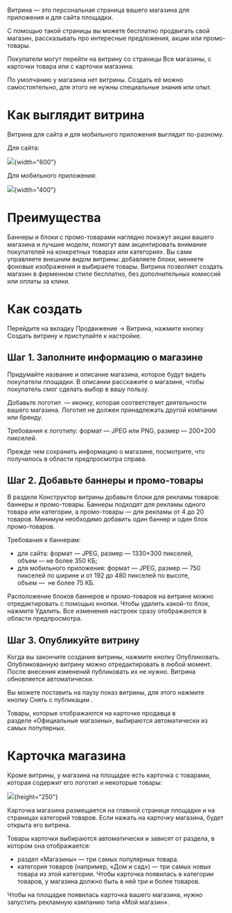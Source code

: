 [//]: # (title: Витрина)

Витрина — это персональная страница вашего магазина для приложения и для
сайта площадки. 

С помощью такой страницы вы можете бесплатно продвигать свой
магазин, рассказывать про интересные предложения, акции или
промо-товары. 

Покупатели могут перейти на витрину со страницы Все
магазины, с карточки товара или с карточки магазина.

По умолчанию у магазина нет витрины. Создать её можно самостоятельно,
для этого не нужны специальные знания или опыт.

# Как выглядит витрина

Витрина для сайта и для мобильного приложения выглядит по-разному.

Для сайта:

![](123504178.png){width="600"}

Для мобильного приложения:

![](123504179.png){width="400"}

# Преимущества

<deflist>
<def title="Привлекает внимание">
Баннеры и блоки с промо-товарами наглядно покажут акции вашего магазина
и лучшие модели, помогут вам акцентировать внимание покупателей на
конкретных товарах или категориях.
</def>
<def title="Не требует сложной настройки">
Вы сами управляете внешним видом витрины: добавляете блоки, меняете
фоновые изображения и выбираете товары.
</def>
<def title="Без дополнительных затрат">
Витрина позволяет создать магазин в фирменном стиле бесплатно, без
дополнительных комиссий или оплаты за клики.
</def>
</deflist>

# Как создать

Перейдите на вкладку <ui-path>Продвижение → Витрина</ui-path>, нажмите кнопку <control>Создать
витрину</control> и приступайте к настройке.

## Шаг 1. Заполните информацию о магазине

Придумайте название и описание магазина, которое будут видеть покупатели
площадки. В описании расскажите о магазине, чтобы покупатель смог сделать
выбор в вашу пользу. 

Добавьте логотип  — иконку, которая соответствует деятельности вашего
магазина. Логотип не должен принадлежать другой компании или бренду. 

<tip>Требования к логотипу: формат — JPEG или PNG, размер — 200×200 пикселей.</tip>

Прежде чем сохранить информацию о магазине, посмотрите, что получилось в
области предпросмотра справа.

## Шаг 2. Добавьте баннеры и промо-товары

В разделе <control>Конструктор витрины</control> добавьте блоки для рекламы товаров:
баннеры и промо-товары. Баннеры подходят для рекламы одного товара или
категории, а промо-товары — для рекламы от 4 до 20 товаров. Минимум
необходимо добавить один баннер и один блок промо-товаров.

Требования к баннерам:

-   для сайта: формат — JPEG, размер — 1330×300 пикселей,
    объем — не более 350 КБ;
-   для мобильного приложения: формат — JPEG, размер — 750 пикселей по
    ширине и от 192 до 480 пикселей по высоте, объем —  не более 75 КБ.

Расположение блоков баннеров и промо-товаров на витрине можно
отредактировать с помощью кнопки. Чтобы удалить какой-то блок,
нажмите  <control>Удалить</control>. Все изменения настроек сразу отображаются в области
предпросмотра.

## Шаг 3. Опубликуйте витрину

Когда вы закончите создание витрины, нажмите кнопку  <control>Опубликовать</control>.
Опубликованную витрину можно отредактировать в любой момент. После
внесения изменений публиковать их не нужно. Витрина обновляется
автоматически. 

Вы можете поставить на паузу показ витрины, для этого нажмите кнопку
<control>Снять с публикации </control>. 

Товары, которые отображаются на карточке продавца в разделе «Официальные
магазины», выбираются автоматически из самых популярных.

# Карточка магазина

Кроме витрины, у магазина на площадке есть карточка с товарами,
которая содержит его логотип и некоторые товары:

![](123504180.png){height="250"}

Карточка магазина размещается на главной странице площадки и на страницах
категорий товаров. Если нажать на карточку магазина, будет открыта его
витрина.

Товары карточки выбираются автоматически и зависят от раздела, в котором
она отображается:

-   раздел «Магазины» — три самых популярных товара.
-   категория товаров (например, «Дом и сад») — три самых новых товара
    из этой категории. Чтобы карточка появилась в категории товаров, у
    магазина должно быть в ней три и более товаров.

Чтобы на площадке появилась карточка вашего магазина, нужно запустить
рекламную кампанию типа «Мой магазин».
